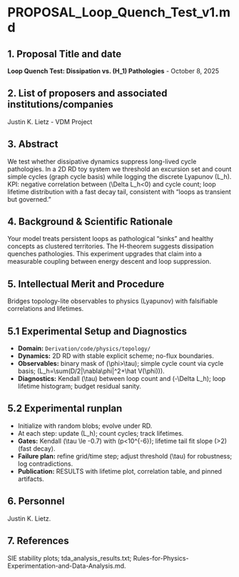 # PROPOSAL_Loop_Quench_Test_v1.md

## 1. Proposal Title and date

**Loop Quench Test: Dissipation vs. (H_1) Pathologies** - October 8, 2025

## 2. List of proposers and associated institutions/companies

Justin K. Lietz - VDM Project

## 3. Abstract

We test whether dissipative dynamics suppress long-lived cycle pathologies. In a 2D RD toy system we threshold an excursion set and count simple cycles (graph cycle basis) while logging the discrete Lyapunov (L_h). KPI: negative correlation between (\Delta L_h<0) and cycle count; loop lifetime distribution with a fast decay tail, consistent with “loops as transient but governed.”

## 4. Background & Scientific Rationale

Your model treats persistent loops as pathological “sinks” and healthy concepts as clustered territories. The H-theorem suggests dissipation quenches pathologies. This experiment upgrades that claim into a measurable coupling between energy descent and loop suppression.

## 5. Intellectual Merit and Procedure

Bridges topology-lite observables to physics (Lyapunov) with falsifiable correlations and lifetimes.

## 5.1 Experimental Setup and Diagnostics

* **Domain:** `Derivation/code/physics/topology/`
* **Dynamics:** 2D RD with stable explicit scheme; no-flux boundaries.
* **Observables:** binary mask of (\phi>\tau); simple cycle count via cycle basis; (L_h=\sum(D/2|\nabla\phi|^2+\hat V(\phi))).
* **Diagnostics:** Kendall (\tau) between loop count and (-\Delta L_h); loop lifetime histogram; budget residual sanity.

## 5.2 Experimental runplan

* Initialize with random blobs; evolve under RD.
* At each step: update (L_h); count cycles; track lifetimes.
* **Gates:** Kendall (\tau \le -0.7) with (p<10^{-6}); lifetime tail fit slope (>2) (fast decay).
* **Failure plan:** refine grid/time step; adjust threshold (\tau) for robustness; log contradictions.
* **Publication:** RESULTS with lifetime plot, correlation table, and pinned artifacts.

## 6. Personnel

Justin K. Lietz.

## 7. References

SIE stability plots; tda_analysis_results.txt; Rules-for-Physics-Experimentation-and-Data-Analysis.md.
